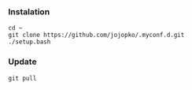 

### Instalation 

```shell
cd ~
git clone https://github.com/jojopko/.myconf.d.git
./setup.bash
```

### Update
```shell
git pull
```
